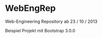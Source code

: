 WebEngRep
=========

Web-Engineering Repository ab 23 / 10 / 2013

Beispiel Projekt mit Bootstrap 3.0.0
